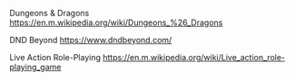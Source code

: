 Dungeons & Dragons
https://en.m.wikipedia.org/wiki/Dungeons_%26_Dragons

DND Beyond
https://www.dndbeyond.com/

Live Action Role-Playing
https://en.m.wikipedia.org/wiki/Live_action_role-playing_game
